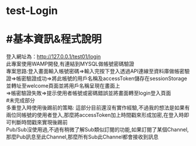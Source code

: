 # test-Login
#基本資訊&程式說明
==================
登入網址為：http://127.0.0.1/test01/login  
此專案使用WAMP開發,有連結到MYSQL做帳號密碼驗證  
專案思路:登入畫面輸入帳號密碼=>輸入完按下登入透過API連線至資料庫做帳密驗證=>帳密驗證成功=>將此帳號的用戶名稱及accessToken儲存在sessionStorage並轉址至welcome頁面並將用戶名稱呈現在畫面上  
=>帳密驗證失敗=>提示使用者帳號或密碼錯誤並將畫面轉至login登入頁面  
#未完成部分  
多重登入時使用後踢前的策略: 這部分目前還沒有實作經驗,不過我的想法是如果有兩位同帳號的使用者登入,那麼將accessToken加上時間戳來形成加密,在登入時即可判斷時間戳來實現後踢前  
Pub/Sub沒使用過,不過有稍微了解Sub類似訂閱的功能,如果訂閱了某個Channel,那麼Pub訊息至此Channel,那麼所有Sub此Channel都會接收到訊息
